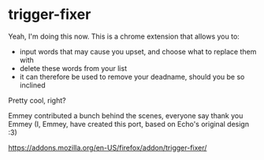 # trigger-fixer

Yeah, I'm doing this now. This is a chrome extension that allows you to:
* input words that may cause you upset, and choose what to replace them with
* delete these words from your list
* it can therefore be used to remove your deadname, should you be so inclined

Pretty cool, right?

Emmey contributed a bunch behind the scenes, everyone say thank you Emmey (I, Emmey, have created this port, based on Echo's original design :3)

https://addons.mozilla.org/en-US/firefox/addon/trigger-fixer/
